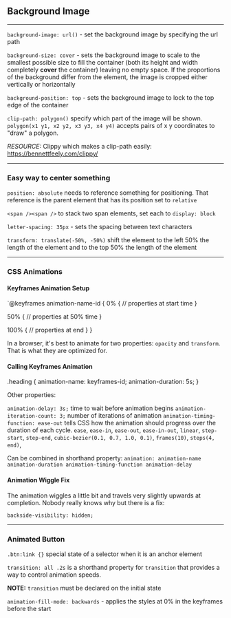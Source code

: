 ## Background Image
---
`background-image: url()` - set the background image by specifying the url path

`background-size: cover` - sets the background image to scale to the smallest possible size to fill the container (both its height and width completely **cover** the container) leaving no empty space.  If the proportions of the background differ from the element, the image is cropped either vertically or horizontally

`background-position: top` - sets the background image to lock to the top edge of the container

`clip-path: polygon()` specify which part of the image will be shown.  `polygon(x1 y1, x2 y2, x3 y3, x4 y4)` accepts pairs of x y coordinates to "draw" a polygon.

_RESOURCE:_ Clippy which makes a clip-path easily: https://bennettfeely.com/clippy/

---
### Easy way to center something

`position: absolute` needs to reference something for positioning.  That reference is the parent element that has its position set to `relative`

`<span /><span />` to stack two span elements, set each to `display: block`

`letter-spacing: 35px` - sets the spacing between text characters

`transform: translate(-50%, -50%)` shift the element to the left 50% the length of the element and to the top 50% the length of the element

---
### CSS Animations

#### Keyframes Animation Setup

`@keyframes animation-name-id {
  0% {
    // properties at start time
  }

  50% {
    // properties at 50% time
  }

  100% {
    // properties at end
  }
}

In a browser, it's best to animate for two properties: `opacity` and `transform`.  That is what they are optimized for.

#### Calling Keyframes Animation

.heading {
  animation-name: keyframes-id;
  animation-duration: 5s;
}

Other properties:

`animation-delay: 3s;` time to wait before animation begins
`animation-iteration-count: 3;` number of iterations of animation
`animation-timing-function: ease-out` tells CSS how the animation should progress over the duration of each cycle.  `ease`, `ease-in`, `ease-out`, `ease-in-out`, `linear`, `step-start`, `step-end`, `cubic-bezier(0.1, 0.7, 1.0, 0.1)`, `frames(10)`, `steps(4, end)`, 

Can be combined in shorthand property:
`animation: animation-name animation-duration animation-timing-function animation-delay`

#### Animation Wiggle Fix

The animation wiggles a little bit and travels very slightly upwards at completion.  Nobody really knows why but there is a fix:

`backside-visibility: hidden;`

---
### Animated Button

`.btn:link {}` special state of a selector when it is an anchor element 

`transition: all .2s` is a shorthand property for `transition` that provides a way to control animation speeds.

**NOTE:** `transition` must be declared on the initial state

`animation-fill-mode: backwards` - applies the styles at 0% in the keyframes before the start